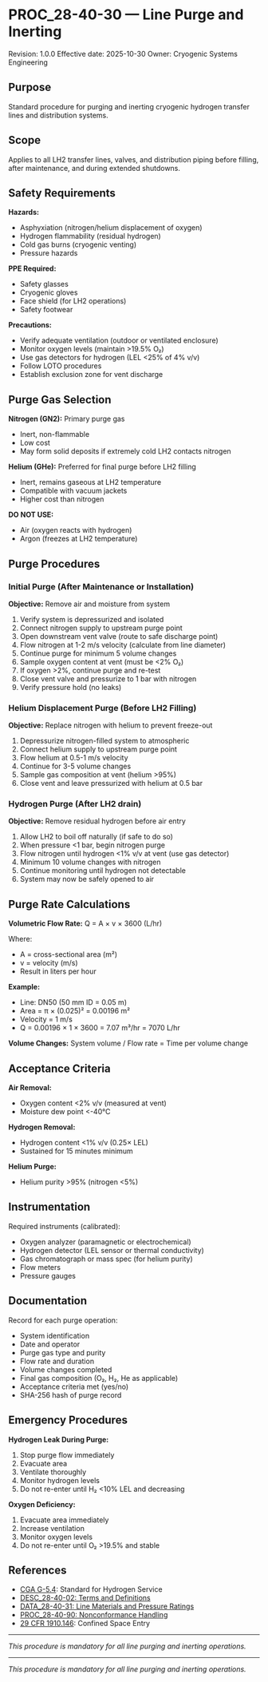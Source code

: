 # PROC_28-40-30 — Line Purge and Inerting

Revision: 1.0.0
Effective date: 2025-10-30
Owner: Cryogenic Systems Engineering

## Purpose

Standard procedure for purging and inerting cryogenic hydrogen transfer lines and distribution systems.

## Scope

Applies to all LH2 transfer lines, valves, and distribution piping before filling, after maintenance, and during extended shutdowns.

## Safety Requirements

**Hazards:**
- Asphyxiation (nitrogen/helium displacement of oxygen)
- Hydrogen flammability (residual hydrogen)
- Cold gas burns (cryogenic venting)
- Pressure hazards

**PPE Required:**
- Safety glasses
- Cryogenic gloves
- Face shield (for LH2 operations)
- Safety footwear

**Precautions:**
- Verify adequate ventilation (outdoor or ventilated enclosure)
- Monitor oxygen levels (maintain >19.5% O₂)
- Use gas detectors for hydrogen (LEL <25% of 4% v/v)
- Follow LOTO procedures
- Establish exclusion zone for vent discharge

## Purge Gas Selection

**Nitrogen (GN2):** Primary purge gas
- Inert, non-flammable
- Low cost
- May form solid deposits if extremely cold LH2 contacts nitrogen

**Helium (GHe):** Preferred for final purge before LH2 filling
- Inert, remains gaseous at LH2 temperature
- Compatible with vacuum jackets
- Higher cost than nitrogen

**DO NOT USE:**
- Air (oxygen reacts with hydrogen)
- Argon (freezes at LH2 temperature)

## Purge Procedures

### Initial Purge (After Maintenance or Installation)

**Objective:** Remove air and moisture from system

1. Verify system is depressurized and isolated
2. Connect nitrogen supply to upstream purge point
3. Open downstream vent valve (route to safe discharge point)
4. Flow nitrogen at 1-2 m/s velocity (calculate from line diameter)
5. Continue purge for minimum 5 volume changes
6. Sample oxygen content at vent (must be <2% O₂)
7. If oxygen >2%, continue purge and re-test
8. Close vent valve and pressurize to 1 bar with nitrogen
9. Verify pressure hold (no leaks)

### Helium Displacement Purge (Before LH2 Filling)

**Objective:** Replace nitrogen with helium to prevent freeze-out

1. Depressurize nitrogen-filled system to atmospheric
2. Connect helium supply to upstream purge point
3. Flow helium at 0.5-1 m/s velocity
4. Continue for 3-5 volume changes
5. Sample gas composition at vent (helium >95%)
6. Close vent and leave pressurized with helium at 0.5 bar

### Hydrogen Purge (After LH2 drain)

**Objective:** Remove residual hydrogen before air entry

1. Allow LH2 to boil off naturally (if safe to do so)
2. When pressure <1 bar, begin nitrogen purge
3. Flow nitrogen until hydrogen <1% v/v at vent (use gas detector)
4. Minimum 10 volume changes with nitrogen
5. Continue monitoring until hydrogen not detectable
6. System may now be safely opened to air

## Purge Rate Calculations

**Volumetric Flow Rate:**
Q = A × v × 3600 (L/hr)

Where:
- A = cross-sectional area (m²)
- v = velocity (m/s)
- Result in liters per hour

**Example:**
- Line: DN50 (50 mm ID = 0.05 m)
- Area = π × (0.025)² = 0.00196 m²
- Velocity = 1 m/s
- Q = 0.00196 × 1 × 3600 = 7.07 m³/hr = 7070 L/hr

**Volume Changes:**
System volume / Flow rate = Time per volume change

## Acceptance Criteria

**Air Removal:**
- Oxygen content <2% v/v (measured at vent)
- Moisture dew point <-40°C

**Hydrogen Removal:**
- Hydrogen content <1% v/v (0.25× LEL)
- Sustained for 15 minutes minimum

**Helium Purge:**
- Helium purity >95% (nitrogen <5%)

## Instrumentation

Required instruments (calibrated):
- Oxygen analyzer (paramagnetic or electrochemical)
- Hydrogen detector (LEL sensor or thermal conductivity)
- Gas chromatograph or mass spec (for helium purity)
- Flow meters
- Pressure gauges

## Documentation

Record for each purge operation:
- System identification
- Date and operator
- Purge gas type and purity
- Flow rate and duration
- Volume changes completed
- Final gas composition (O₂, H₂, He as applicable)
- Acceptance criteria met (yes/no)
- SHA-256 hash of purge record

## Emergency Procedures

**Hydrogen Leak During Purge:**
1. Stop purge flow immediately
2. Evacuate area
3. Ventilate thoroughly
4. Monitor hydrogen levels
5. Do not re-enter until H₂ <10% LEL and decreasing

**Oxygen Deficiency:**
1. Evacuate area immediately
2. Increase ventilation
3. Monitor oxygen levels
4. Do not re-enter until O₂ >19.5% and stable

## References

- [CGA G-5.4](https://www.cganet.com/): Standard for Hydrogen Service
- [DESC_28-40-02: Terms and Definitions](../01-GENERAL/DESC_28-40-02_Terms-And-Definitions.md)
- [DATA_28-40-31: Line Materials and Pressure Ratings](DATA_28-40-31_Line-Materials-And-Pressure-Ratings.csv)
- [PROC_28-40-90: Nonconformance Handling](../10-NONCONFORMANCE_AND_DEVIATION/PROC_28-40-90_Nonconformance-Handling-And-Engineering-Disposition.md)
- [29 CFR 1910.146](https://www.osha.gov/laws-regs/regulations/standardnumber/1910/1910.146): Confined Space Entry

---

*This procedure is mandatory for all line purging and inerting operations.*

---

*This procedure is mandatory for all line purging and inerting operations.*
